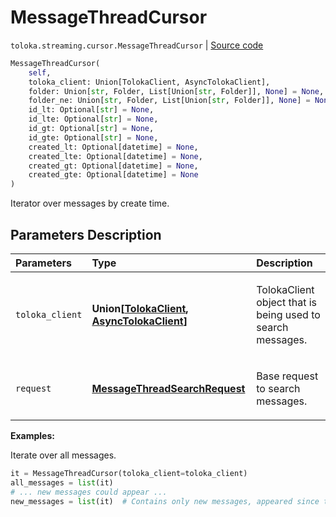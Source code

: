# MessageThreadCursor
`toloka.streaming.cursor.MessageThreadCursor` | [Source code](https://github.com/Toloka/toloka-kit/blob/v1.1.1/src/streaming/cursor.py#L403)

```python
MessageThreadCursor(
    self,
    toloka_client: Union[TolokaClient, AsyncTolokaClient],
    folder: Union[str, Folder, List[Union[str, Folder]], None] = None,
    folder_ne: Union[str, Folder, List[Union[str, Folder]], None] = None,
    id_lt: Optional[str] = None,
    id_lte: Optional[str] = None,
    id_gt: Optional[str] = None,
    id_gte: Optional[str] = None,
    created_lt: Optional[datetime] = None,
    created_lte: Optional[datetime] = None,
    created_gt: Optional[datetime] = None,
    created_gte: Optional[datetime] = None
)
```

Iterator over messages by create time.

## Parameters Description

| Parameters | Type | Description |
| :----------| :----| :-----------|
`toloka_client`|**Union\[[TolokaClient](toloka.client.TolokaClient.md), [AsyncTolokaClient](toloka.async_client.client.AsyncTolokaClient.md)\]**|<p>TolokaClient object that is being used to search messages.</p>
`request`|**[MessageThreadSearchRequest](toloka.client.search_requests.MessageThreadSearchRequest.md)**|<p>Base request to search messages.</p>

**Examples:**

Iterate over all messages.

```python
it = MessageThreadCursor(toloka_client=toloka_client)
all_messages = list(it)
# ... new messages could appear ...
new_messages = list(it)  # Contains only new messages, appeared since the previous call.
```

